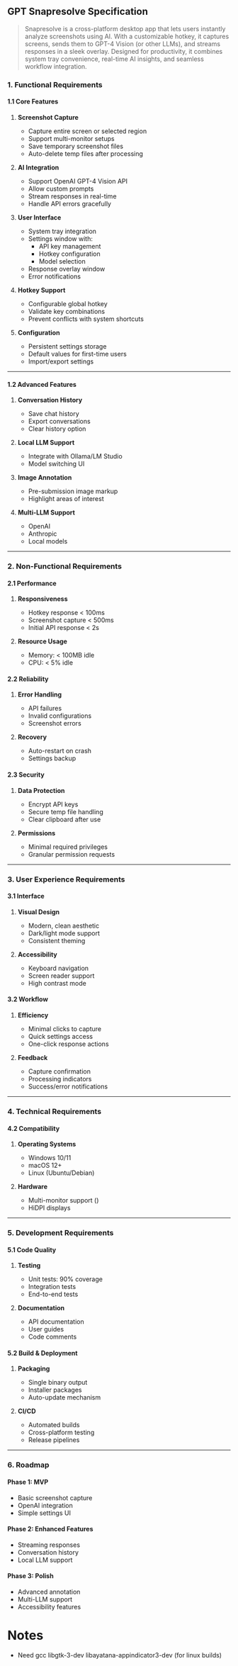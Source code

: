 
## **GPT Snapresolve Specification**
> Snapresolve is a cross-platform desktop app that lets users instantly analyze screenshots using AI. With a customizable hotkey, it captures screens, sends them to GPT-4 Vision (or other LLMs), and streams responses in a sleek overlay. Designed for productivity, it combines system tray convenience, real-time AI insights, and seamless workflow integration.


### **1. Functional Requirements**

#### **1.1 Core Features**
1. **Screenshot Capture**
    - Capture entire screen or selected region
    - Support multi-monitor setups
    - Save temporary screenshot files
    - Auto-delete temp files after processing

2. **AI Integration**
    - Support OpenAI GPT-4 Vision API
    - Allow custom prompts
    - Stream responses in real-time
    - Handle API errors gracefully

3. **User Interface**
    - System tray integration
    - Settings window with:
        - API key management
        - Hotkey configuration
        - Model selection
    - Response overlay window
    - Error notifications

4. **Hotkey Support**
    - Configurable global hotkey
    - Validate key combinations
    - Prevent conflicts with system shortcuts

5. **Configuration**
    - Persistent settings storage
    - Default values for first-time users
    - Import/export settings

---

#### **1.2 Advanced Features**
1. **Conversation History**
    - Save chat history
    - Export conversations
    - Clear history option

2. **Local LLM Support**
    - Integrate with Ollama/LM Studio
    - Model switching UI

3. **Image Annotation**
    - Pre-submission image markup
    - Highlight areas of interest

4. **Multi-LLM Support**
    - OpenAI
    - Anthropic
    - Local models

---

### **2. Non-Functional Requirements**

#### **2.1 Performance**
1. **Responsiveness**
    - Hotkey response < 100ms
    - Screenshot capture < 500ms
    - Initial API response < 2s

2. **Resource Usage**
    - Memory: < 100MB idle
    - CPU: < 5% idle

#### **2.2 Reliability**
1. **Error Handling**
    - API failures
    - Invalid configurations
    - Screenshot errors

2. **Recovery**
    - Auto-restart on crash
    - Settings backup

#### **2.3 Security**
1. **Data Protection**
    - Encrypt API keys
    - Secure temp file handling
    - Clear clipboard after use

2. **Permissions**
    - Minimal required privileges
    - Granular permission requests

---

### **3. User Experience Requirements**

#### **3.1 Interface**
1. **Visual Design**
    - Modern, clean aesthetic
    - Dark/light mode support
    - Consistent theming

2. **Accessibility**
    - Keyboard navigation
    - Screen reader support
    - High contrast mode

#### **3.2 Workflow**
1. **Efficiency**
    - Minimal clicks to capture
    - Quick settings access
    - One-click response actions

2. **Feedback**
    - Capture confirmation
    - Processing indicators
    - Success/error notifications

---

### **4. Technical Requirements**


#### **4.2 Compatibility**
1. **Operating Systems**
    - Windows 10/11
    - macOS 12+
    - Linux (Ubuntu/Debian)

2. **Hardware**
    - Multi-monitor support ()
    - HiDPI displays

---

### **5. Development Requirements**

#### **5.1 Code Quality**
1. **Testing**
    - Unit tests: 90% coverage
    - Integration tests
    - End-to-end tests

2. **Documentation**
    - API documentation
    - User guides
    - Code comments

#### **5.2 Build & Deployment**
1. **Packaging**
    - Single binary output
    - Installer packages
    - Auto-update mechanism

2. **CI/CD**
    - Automated builds
    - Cross-platform testing
    - Release pipelines


---

### **6. Roadmap**

#### **Phase 1: MVP**
- Basic screenshot capture
- OpenAI integration
- Simple settings UI

#### **Phase 2: Enhanced Features**
- Streaming responses
- Conversation history
- Local LLM support

#### **Phase 3: Polish**
- Advanced annotation
- Multi-LLM support
- Accessibility features

# Notes
- Need gcc libgtk-3-dev libayatana-appindicator3-dev (for linux builds)
